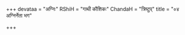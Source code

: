 +++
devataa = "अग्निः"
RShiH = "गाथी कौशिकः"
ChandaH = "त्रिष्टुप्"
title = "०४ अग्निर्नेता भग"

+++
